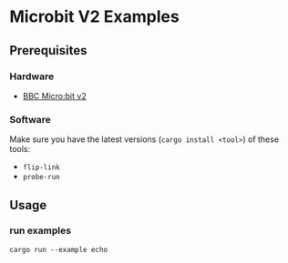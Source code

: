 # Microbit V2 Examples

## Prerequisites

### Hardware

* [BBC Micro:bit v2](https://microbit.org/new-microbit/)

### Software

Make sure you have the latest versions (`cargo install <tool>`) of these tools:

* `flip-link`
* `probe-run`

## Usage

### run examples

```
cargo run --example echo
```